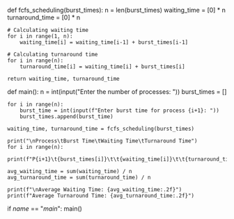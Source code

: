 def fcfs_scheduling(burst_times):
    n = len(burst_times)
    waiting_time = [0] * n
    turnaround_time = [0] * n
    
    # Calculating waiting time
    for i in range(1, n):
        waiting_time[i] = waiting_time[i-1] + burst_times[i-1]
    
    # Calculating turnaround time
    for i in range(n):
        turnaround_time[i] = waiting_time[i] + burst_times[i]
    
    return waiting_time, turnaround_time

def main():
    n = int(input("Enter the number of processes: "))
    burst_times = []
    
    for i in range(n):
        burst_time = int(input(f"Enter burst time for process {i+1}: "))
        burst_times.append(burst_time)
    
    waiting_time, turnaround_time = fcfs_scheduling(burst_times)
    
    print("\nProcess\tBurst Time\tWaiting Time\tTurnaround Time")
    for i in range(n):
        print(f"P{i+1}\t{burst_times[i]}\t\t{waiting_time[i]}\t\t{turnaround_time[i]}")
    
    avg_waiting_time = sum(waiting_time) / n
    avg_turnaround_time = sum(turnaround_time) / n
    
    print(f"\nAverage Waiting Time: {avg_waiting_time:.2f}")
    print(f"Average Turnaround Time: {avg_turnaround_time:.2f}")

if _name_ == "_main_":
    main()

